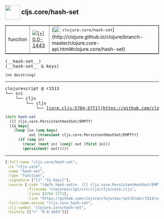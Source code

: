 ## <img width="48px" valign="middle" src="http://i.imgur.com/Hi20huC.png"> cljs.core/hash-set

 <table border="1">
<tr>
<td>function</td>
<td><a href="https://github.com/cljsinfo/api-refs/tree/0.0-1443"><img valign="middle" alt="[+] 0.0-1443" src="https://img.shields.io/badge/+-0.0--1443-lightgrey.svg"></a> </td>
<td>
[<img height="24px" valign="middle" src="http://i.imgur.com/1GjPKvB.png"> <samp>clojure.core/hash-set</samp>](http://clojure.github.io/clojure/branch-master/clojure.core-api.html#clojure.core/hash-set)
</td>
</tr>
</table>

 <samp>
(__hash-set__)<br>
(__hash-set__ & keys)<br>
</samp>

```
(no docstring)
```

---

 <pre>
clojurescript @ r1513
└── src
    └── cljs
        └── cljs
            └── <ins>[core.cljs:5764-5771](https://github.com/clojure/clojurescript/blob/r1513/src/cljs/cljs/core.cljs#L5764-L5771)</ins>
</pre>

```clj
(defn hash-set
  ([] cljs.core.PersistentHashSet/EMPTY)
  ([& keys]
    (loop [in (seq keys)
           out (transient cljs.core.PersistentHashSet/EMPTY)]
      (if (seq in)
        (recur (next in) (conj! out (first in)))
        (persistent! out)))))
```


---

```clj
{:full-name "cljs.core/hash-set",
 :ns "cljs.core",
 :name "hash-set",
 :type "function",
 :signature ["[]" "[& keys]"],
 :source {:code "(defn hash-set\n  ([] cljs.core.PersistentHashSet/EMPTY)\n  ([& keys]\n    (loop [in (seq keys)\n           out (transient cljs.core.PersistentHashSet/EMPTY)]\n      (if (seq in)\n        (recur (next in) (conj! out (first in)))\n        (persistent! out)))))",
          :filename "clojurescript/src/cljs/cljs/core.cljs",
          :lines [5764 5771],
          :link "https://github.com/clojure/clojurescript/blob/r1513/src/cljs/cljs/core.cljs#L5764-L5771"},
 :full-name-encode "cljs.core_hash-set",
 :clj-symbol "clojure.core/hash-set",
 :history [["+" "0.0-1443"]]}

```
